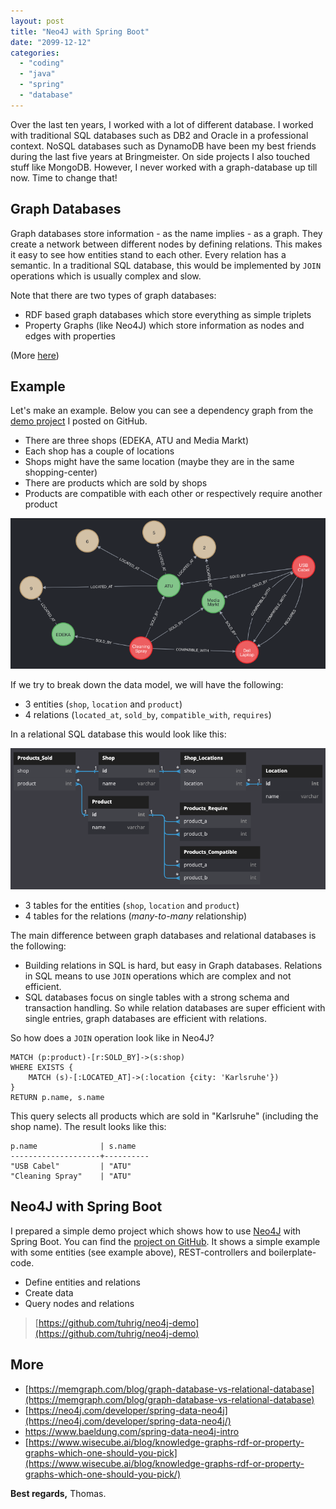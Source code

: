 ```yaml
---
layout: post
title: "Neo4J with Spring Boot"
date: "2099-12-12"
categories: 
  - "coding"
  - "java"
  - "spring"
  - "database" 
---
```


Over the last ten years, I worked with a lot of different database.
I worked with traditional SQL databases such as DB2 and Oracle in a professional context.
NoSQL databases such as DynamoDB have been my best friends during the last five years at Bringmeister. 
On side projects I also touched stuff like MongoDB. 
However, I never worked with a graph-database up till now. 
Time to change that!

## Graph Databases

Graph databases store information - as the name implies - as a graph.
They create a network between different nodes by defining relations.
This makes it easy to see how entities stand to each other.
Every relation has a semantic.
In a traditional SQL database, this would be implemented by `JOIN` operations which is usually complex and slow.

Note that there are two types of graph databases:

- RDF based graph databases which store everything as simple triplets
- Property Graphs (like Neo4J) which store information as nodes and edges with properties

(More [here](https://www.wisecube.ai/blog/knowledge-graphs-rdf-or-property-graphs-which-one-should-you-pick/))

## Example

Let's make an example. 
Below you can see a dependency graph from the [demo project](https://github.com/tuhrig/neo4j-demo) I posted on GitHub.

- There are three shops (EDEKA, ATU and Media Markt)
- Each shop has a couple of locations
- Shops might have the same location (maybe they are in the same shopping-center)
- There are products which are sold by shops
- Products are compatible with each other or respectively require another product

![](/images/2022/12/neo4j-graph.png)

If we try to break down the data model, we will have the following:

- 3 entities (`shop`, `location` and `product`)
- 4 relations (`located_at`, `sold_by`, `compatible_with`, `requires`)

In a relational SQL database this would look like this:

![](/images/2022/12/neo4j-as-sql.png)

- 3 tables for the entities (`shop`, `location` and `product`)
- 4 tables for the relations (_many-to-many_ relationship)

The main difference between graph databases and relational databases is the following:

- Building relations in SQL is hard, but easy in Graph databases.
Relations in SQL means to use `JOIN` operations which are complex and not efficient.
- SQL databases focus on single tables with a strong schema and transaction handling.
So while relation databases are super efficient with single entries, graph databases are efficient with relations.

So how does a `JOIN` operation look like in Neo4J?

    MATCH (p:product)-[r:SOLD_BY]->(s:shop)
    WHERE EXISTS {
        MATCH (s)-[:LOCATED_AT]->(:location {city: 'Karlsruhe'})
    }
    RETURN p.name, s.name

This query selects all products which are sold in "Karlsruhe" (including the shop name).
The result looks like this:

	p.name	            | s.name
    --------------------+----------
    "USB Cabel"         | "ATU"
    "Cleaning Spray"    | "ATU"

## Neo4J with Spring Boot

I prepared a simple demo project which shows how to use [Neo4J](https://neo4j.com/) with Spring Boot.
You can find the [project on GitHub](https://github.com/tuhrig/neo4j-demo).
It shows a simple example with some entities (see example above), REST-controllers and boilerplate-code.

- Define entities and relations
- Create data
- Query nodes and relations 

> [https://github.com/tuhrig/neo4j-demo](https://github.com/tuhrig/neo4j-demo)

## More

- [https://memgraph.com/blog/graph-database-vs-relational-database](https://memgraph.com/blog/graph-database-vs-relational-database)
- [https://neo4j.com/developer/spring-data-neo4j](https://neo4j.com/developer/spring-data-neo4j/)
- [https://www.baeldung.com/spring-data-neo4j-intro ](https://www.baeldung.com/spring-data-neo4j-intro)
- [https://www.wisecube.ai/blog/knowledge-graphs-rdf-or-property-graphs-which-one-should-you-pick](https://www.wisecube.ai/blog/knowledge-graphs-rdf-or-property-graphs-which-one-should-you-pick/) 

**Best regards,** Thomas.
